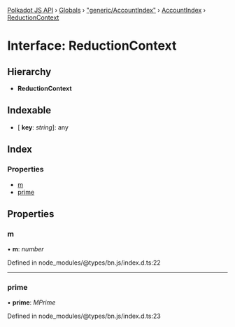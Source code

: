 [Polkadot JS API](../README.md) › [Globals](../globals.md) › ["generic/AccountIndex"](../modules/_generic_accountindex_.md) › [AccountIndex](../classes/_generic_accountindex_.accountindex.md) › [ReductionContext](_generic_accountindex_.accountindex.reductioncontext.md)

# Interface: ReductionContext

## Hierarchy

* **ReductionContext**

## Indexable

* \[ **key**: *string*\]: any

## Index

### Properties

* [m](_generic_accountindex_.accountindex.reductioncontext.md#m)
* [prime](_generic_accountindex_.accountindex.reductioncontext.md#prime)

## Properties

###  m

• **m**: *number*

Defined in node_modules/@types/bn.js/index.d.ts:22

___

###  prime

• **prime**: *MPrime*

Defined in node_modules/@types/bn.js/index.d.ts:23
